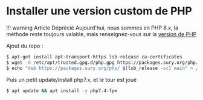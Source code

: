 # Installer une version custom de PHP

!!! warning Article Déprécié
    Aujourd'hui, nous sommes en PHP 8.x, la méthode reste toujours valable, mais renseignez-vous sur la [version de PHP](https://www.php.net/supported-versions.php)

Ajout du repo :

```bash
$ apt-get install apt-transport-https lsb-release ca-certificates
$ wget -O /etc/apt/trusted.gpg.d/php.gpg https://packages.sury.org/php/apt.gpg
$ echo "deb https://packages.sury.org/php/ $(lsb_release -sc) main" > /etc/apt/sources.list.d/php.list
```

Puis un petit update/install php7.x, et le tour est joué

```bash
$ apt update && apt install -y php7.4-fpm
```
